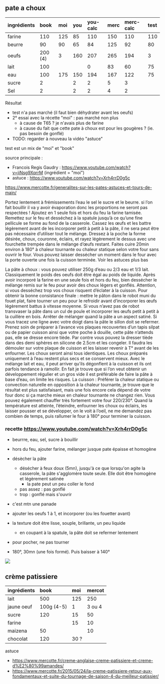 ## pate a choux

| ingrédients | book    | moi | you | you-calc | merc | merc-calc | test |
| :---------- | :------ | :-- | :-- | :------- | :--- | :-------- | :--- |
| farine      | 110     | 125 | 85  | 110      | 150  | 110       | 110  |
| beurre      | 90      | 90  | 65  | 84       | 125  | 92        | 80   |
| oeufs       | 200 (4) | 3   | 160 | 207      | 265  | 194       | 3    |
| lait        | 100     |     |     | 0        | 83   | 60        | 75   |
| eau         | 100     | 175 | 150 | 194      | 167  | 122       | 75   |
| sucre       | 2       |     | 2   | 2        | 5    | 3         |      |
| Sel         | 2       |     | 2   | 2        | 4    | 2         |      |

Résultat
- test n'a pas marché (il faut bien déhydrater avant les oeufs)
- 2° essai avec la récette "moi" : pas marché non plus 
    - à cause de T65 ? je n'avais plus de farine
    - à cause du fait que cette pate à choux est pour les gougères ? (ie. pas besoin de gonflé)
- TODO: regarder à nouveau la vidéo "astuce" 

test est un mix de "moi" et "book"

source principale : 
- Francois Regis Gaudry : https://www.youtube.com/watch?v=jiNsg9XqrrM (ingrédient = "moi")
- astuce : https://www.youtube.com/watch?v=Xrh4rrD0g5c

https://www.mercotte.fr/generalites-sur-les-pates-astuces-et-tours-de-main/

Portez lentement à frémissements l’eau le sel le sucre et le beurre. si l’on fait bouillir il va y avoir évaporation donc les proportions ne seront pas respectées !  Ajoutez en 1 seule fois et hors du feu la farine tamisée. Remettez sur le feu et desséchez à la spatule jusqu’à ce qu’une fine pellicule se forme au fond de la casserole. Cassez les œufs et les battre légèrement avant de les incorporer petit à petit à la pâte, il ne sera peut être pas nécessaire d’utiliser tout le mélange. Dressez à la poche la forme désirée, choux, couronne, éclairs,  et rayez légèrement le dessus avec une fourchette trempée dans le mélange d’œufs restant. Faites cuire 20min environ à 180° à chaleur tournante ou chaleur statique selon votre four sans ouvrir le  four. Vous pouvez laisser dessécher un moment dans le four avec la porte ouverte une fois la cuisson terminée. Voir les astuces plus bas

La pâte à choux : vous pouvez utiliser 250g d’eau ou  2/3 eau et 1/3 lait. Classiquement le poids des oeufs doit être égal au poids de liquide. Après avoir incorporé la farine en une seule fois et hors du feu,  bien dessécher le mélange remis sur le feu pour avoir des choux légers et gonflés. Attention, si vous desséchez trop vos choux risquent d’éclater à la cuisson. Pour obtenir la bonne consistance finale : mettre le pâton dans le robot muni du fouet plat, faire tourner un peu pour le refroidir avant d’incorporer les œufs légèrement battus à vitesse moyenne. Si vous n’avez pas de robot transvaser la pâte dans un cul de poule et incorporer les œufs petit à petit à la cuillère en bois. Arrêter de mélanger quand la pâte a un aspect satiné.  Si vous tracez une ligne avec votre doigt dans la pâte le sillon doit se refermer. Prenez soin de préparer à l’avance vos plaques recouvertes d’un tapis silpat ou de papier cuisson ainsi que votre poche à douille, cette pâte n’attends pas, elle se dresse encore tiède. Par contre vous pouvez la dresser tiède dans des demi sphères en silicone de 2.5cm et les congeler.  Il faudra les démouler sur votre plaque de cuisson et les laisser revenir à T° avant de les enfourner. Les choux seront ainsi tous identiques.
Les choux préparés uniquement à l’eau restent plus secs et se conservent mieux. Avec le mélange lait et eau, il peut arriver qu’ils dégonflent à la cuisson et ils ont parfois tendance à ramollir. En fait je trouve que si l’on veut obtenir un développement régulier et un gros vide il est préférable de faire la pâte à base d’eau, on limite les risques.
La cuisson : Préférer la chaleur statique ou convection naturelle en opposition à la chaleur tournante, je trouve que le résultat est plus satisfaisant, mais une fois encore cela dépend de votre four donc si ça marche mieux en chaleur tournante ne changez rien. Vous pouvez également chauffer très fortement votre four 220/230°. Quand la température est atteinte, l’éteindre, enfourner les choux ou éclairs, les laisser pousser  et se développer, on le voit à l’oeil, ne me demandez pas combien de temps, puis rallumer le  four à 180° pour terminer la cuisson. 

### recette https://www.youtube.com/watch?v=Xrh4rrD0g5c
- beurrre, eau, sel, sucre à bouillir
- hors du feu, ajouter farine, mélanger jusque pate épaisse et homogène
- désècher la pâte
    - désécher à feux doux (5mn), jusqu'à ce que lorsqu'on agite la casserole, la pâte s'agglomère toute seule.
    Elle doit être homogène et légèrement satinée
        - la pate peut un peu coller le fond
    - pas assez : pas gonflé
    - trop : gonflé mais s'ouvrir
- c'est mtn une panade

- ajouter les oeufs 1 à 1, et incorporer (ou les fouetter avant)
- la texture doit être lisse, souple, brillante, un peu liquide
    - en coupant à la spatule, la pâte doit se refermer lentement
- pour pocher, ne pas tourner
- 180°, 30mn (une fois formé). Puis baisser à 140°
<img src="pate-cuite.png">


## crème patissiere

| ingrédients | book       | moi  | mercot |
| :---------- | :--------- | :--- | :----- |
| lait        | 500        | 125  | 250    |
| jaune oeuf  | 100g (4-5) | 1    | 3 ou 4 |
| sucre       | 120        | 15   | 50     |
| farine      |            | 15   | 10     |
| maizena     | 50         |      | 10     |
| chocolat    | 120        | 30 ? |        |

astuce
- https://www.mercotte.fr/creme-anglaise-creme-patissiere-et-creme-d%E2%80%99amandes/
- https://www.mercotte.fr/2015/05/24/la-creme-patissiere-retour-aux-fondamentaux-et-suite-du-tournage-de-saison-4-du-meilleur-patissier/
